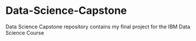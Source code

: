 # Data-Science-Capstone
Data Science Capstone repository contains my final project for the IBM Data Science Course
